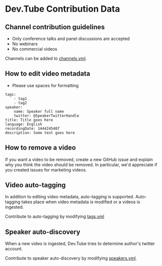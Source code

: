 
# Dev.Tube Contribution Data

## Channel contribution guidelines
* Only conference talks and panel discussions are accepted
* No webinars
* No commercial videos

Channels can be added to [channels.yml](https://github.com/watch-devtube/contrib/edit/master/channels.yml).

## How to edit video metadata
* Please use spaces for formatting

```
tags:
    - tag1
    - tag2
speaker:
    name: Speaker full name
    twitter: @SpeakerTwitterHandle
title: Title goes here
language: English
recordingDate: 1444245407
description: Some text goes here
```

## How to remove a video
If you want a video to be removed, create a new GitHub issue and explain why you think the video should be removed. In particular, we'd appreciate if you created issues for marketing videos.

## Video auto-tagging
In addition to editing video metadata, auto-tagging is supported. Auto-tagging takes place when video metadata is modified or a videos is ingested.

Contribute to auto-tagging by modifying [tags.yml](https://github.com/watch-devtube/contrib/edit/master/tags.yml)

## Speaker auto-discovery
When a new video is ingested, Dev.Tube tries to determine author's twitter account.

Contribute to speaker auto-discovery by modifying [speakers.yml](https://github.com/watch-devtube/contrib/edit/master/speakers.yml).

